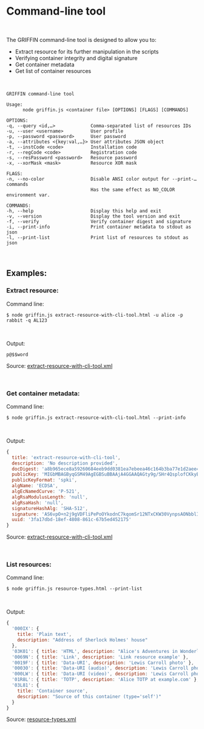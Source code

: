 # Command-line tool

<br>

The GRIFFIN command-line tool is designed to allow you to:
<ul>
	<li>Extract resource for its further manipulation in the scripts</li>
	<li>Verifying container integrity and digital signature</li>
	<li>Get container metadata</li>
	<li>Get list of container resources</li>
</ul>

<br>

```text
GRIFFIN command-line tool                                                       
                                                                                
Usage:                                                                          
      node griffin.js <container file> [OPTIONS] [FLAGS] [COMMANDS]             
                                                                                
OPTIONS:                                                                        
-q, --query <id,…>             Comma-separated list of resources IDs            
-u, --user <username>          User profile                                     
-p, --password <password>      User password                                    
-a, --attributes <{key:val,…}> User attributes JSON object                      
-t, --instCode <code>          Installation code                                
-r, --regCode <code>           Registration code                                
-s, --resPassword <password>   Resource password                                
-x, --xorMask <mask>           Resource XOR mask                                
                                                                                
FLAGS:                                                                          
-n, --no-color                 Disable ANSI color output for --print-… commands 
                               Has the same effect as NO_COLOR environment var. 
                                                                                
COMMANDS:                                                                       
-h, --help                     Display this help and exit                       
-v, --version                  Display the tool version and exit                
-f, --verify                   Verify container digest and signature            
-i, --print-info               Print container metadata to stdout as json       
-l, --print-list               Print list of resources to stdout as json        
```

<br>

## Examples:

### Extract resource:

Command line:
```console
$ node griffin.js extract-resource-with-cli-tool.html -u alice -p rabbit -q AL123
```

<br>

Output:
```text
p@$$word
```

Source: <a href="https://github.com/griffin-container/griffin/blob/main/examples/xml/extract-resource-with-cli-tool.xml">extract-resource-with-cli-tool.xml</a>

<br>

### Get container metadata:

Command line:
```console
$ node griffin.js extract-resource-with-cli-tool.html --print-info
```

<br>

Output:
```javascript
{
  title: 'extract-resource-with-cli-tool',
  description: 'No description provided',
  docDigest: 'a8b965ece8a59260684eeb9dd0381ea7ebeea46c164b3ba77e1d2aee457a5bd4',
  publicKey: 'MIGbMBAGByqGSM49AgEGBSuBBAAjA4GGAAQAGty9g/SHr4QsplofCKkyBopWiIuuAXkbQqbMVJrVCbZ9vXAreSVia0hbk0ksQvh0Jdf7p8OsMvfX6CRMPvGiS9EAecA+ZSNubhjsFBiNx59ia1EZzfmJ8T9O0isCN0cjQdUVWPEm2Dc8jCsC+pGWmlJr0YgHSp33OUlK/L+Wz7PTwHY=',
  publicKeyFormat: 'spki',
  algName: 'ECDSA',
  algEcNamedCurve: 'P-521',
  algRsaModulusLength: 'null',
  algRsaHash: 'null',
  signatureHashAlg: 'SHA-512',
  signature: 'AS6vpO+n2j9gVDFliPePoOYkodnC7kqomSr12NTxCKW30VynpsAONbblI2pjQLGgPHqWmPU8TsnOnInJoAga6xv7Abbk3mdiPTg0FgRBE1lx+4hyUE6YVZ2J179XN3m805HH2R5s2FzVMJDqZowVsBoomDPvwJHJh80OmUtzhNJB7mt5',
  uuid: '3fa17dbd-18ef-4808-861c-67b5ed452175'
}
```

Source: <a href="https://github.com/griffin-container/griffin-container.github.io/blob/main/examples/xml/extract-resource-with-cli-tool.xml">extract-resource-with-cli-tool.xml</a>

<br>

### List resources:

Command line:
```console
$ node griffin.js resource-types.html --print-list
```

<br>

Output:
```javascript
{
  '000IX': {
    title: 'Plain text',
    description: "Address of Sherlock Holmes' house"
  },
  '03K01': { title: 'HTML', description: "Alice's Adventures in Wonderland" },
  '0069N': { title: 'Link', description: 'Link resource example' },
  '0019F': { title: 'Data-URI', description: 'Lewis Carroll photo' },
  '00030': { title: 'Data-URI (audio)', description: 'Lewis Carroll photo' },
  '000LW': { title: 'Data-URI (video)', description: 'Lewis Carroll photo' },
  '01R8L': { title: 'TOTP', description: 'Alice TOTP at example.com' },
  '03L81': {
    title: 'Container source',
    description: "Source of this container (type='self')"
  }
}
```

Source: <a href="https://github.com/griffin-container/griffin-container.github.io/blob/main/examples/xml/resource-types.xml">resource-types.xml</a>

<br><br>

